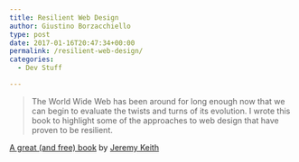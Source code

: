 ```yaml
---
title: Resilient Web Design
author: Giustino Borzacchiello
type: post
date: 2017-01-16T20:47:34+00:00
permalink: /resilient-web-design/
categories:
  - Dev Stuff

---
```

> The World Wide Web has been around for long enough now that we can begin to evaluate the twists and turns of its evolution. I wrote this book to highlight some of the approaches to web design that have proven to be resilient.

[A great (and free) book][1] by [Jeremy Keith][2]

 [1]: https://resilientwebdesign.com/
 [2]: https://adactio.com/